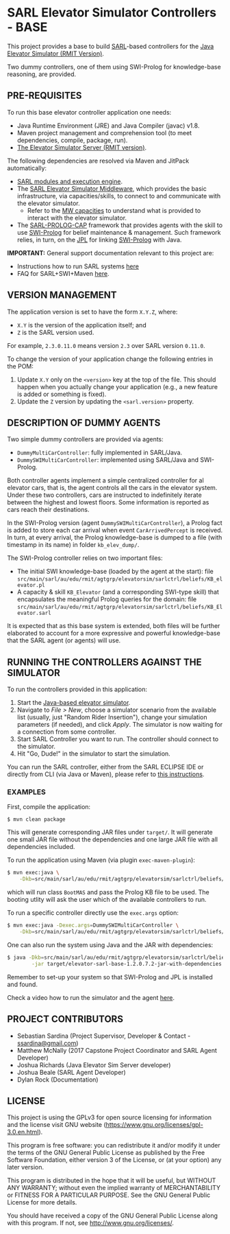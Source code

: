 # SARL Elevator Simulator Controllers - BASE 

This project provides a base to build [SARL](http://www.sarl.io/)-based controllers for the [Java Elevator Simulator (RMIT Version)](https://github.com/ssardina-agts/elevator-simulator).

Two dummy controllers, one of them using SWI-Prolog for knowledge-base reasoning, are provided.
## PRE-REQUISITES

To run this base elevator controller application one needs:

* Java Runtime Environment (JRE) and Java Compiler (javac) v1.8.
* Maven project management and comprehension tool (to meet dependencies, compile, package, run).
* [The Elevator Simulator Server (RMIT version)](https://github.com/ssardina-agts/elevator-simulator).

The following  dependencies are resolved via Maven and JitPack automatically:

* [SARL modules and execution engine](http://mvnrepository.com/artifact/io.sarl.maven). 
* The [SARL Elevator Simulator Middleware](https://github.com/ssardina-agts/elevator-sarl-mw), which provides the basic infrastructure, via capacities/skills, to connect to and communicate with the elevator simulator.
  * Refer to the [MW capacities](https://github.com/ssardina-agts/elevator-sarl-mw/tree/master/src/main/sarl/au/edu/rmit/agtgrp/elevatorsim/sarlmw/capacities) to understand what is provided to interact with the elevator simulator.
* The [SARL-PROLOG-CAP](https://github.com/ssardina-agts/sarl-prolog-cap) framework that provides agents with the skill to use [SWI-Prolog](http://www.swi-prolog.org/) for belief maintenance & management. Such framework relies, in turn, on the [JPL](https://jpl7.org/) for linking [SWI-Prolog](http://www.swi-prolog.org/) with Java.

**IMPORTANT:** General support documentation relevant to this project are:

* Instructions how to run SARL systems [here](https://bitbucket.org/snippets/ssardina/6eybMg/sarl-application-general-information-setup)
* FAQ for SARL+SWI+Maven [here](https://bitbucket.org/snippets/ssardina/9er67X).

## VERSION MANAGEMENT

The application version is set to have the form `X.Y.Z`, where:

- `X.Y` is the version of the application itself; and 
- `Z` is the SARL version used.

For example, `2.3.0.11.0` means version `2.3` over SARL version `0.11.0`.

To change the version of your application change the following entries in the POM:

1. Update `X.Y` only on the `<version>` key at the top of the file. This should happen when you actually change your application (e.g., a new feature is added or something is fixed).
2. Update the `Z` version by updating the `<sarl.version>` property.

## DESCRIPTION OF DUMMY AGENTS

Two simple dummy controllers are provided via agents:
* `DummyMultiCarController`: fully implemented in SARL/Java.
* `DummySWIMultiCarController`: implemented using SARL/Java and SWI-Prolog.

Both controller agents implement a simple centralized controller for al elevator cars, that is, the agent controls all the cars in the elevator system. Under these two controllers, cars are instructed to indefinitely iterate between the highest and lowest floors. Some information is reported as cars reach their destinations.

In the SWI-Prolog version (agent `DummySWIMultiCarController`), a Prolog fact is added to store each car arrival when event `CarArrivedPercept` is received. In turn, at every arrival, the Prolog knowledge-base is dumped to a file (with timestamp in its name) in folder `kb_elev_dump/`.

The SWI-Prolog controller relies on two important files:

* The initial SWI knowledge-base (loaded by the agent at the start): file `src/main/sarl/au/edu/rmit/agtgrp/elevatorsim/sarlctrl/beliefs/KB_elevator.pl`
* A capacity & skill `KB_Elevator` (and a corresponding SWI-type skill) that encapsulates the meaningful Prolog queries for the domain: file `src/main/sarl/au/edu/rmit/agtgrp/elevatorsim/sarlctrl/beliefs/KB_Elevator.sarl`

It is expected that as this base system is extended, both files will be further elaborated to account for a more expressive and powerful knowledge-base that the SARL agent (or agents) will use.

## RUNNING THE CONTROLLERS AGAINST THE SIMULATOR

To run the controllers provided in this application:

1. Start the [Java-based elevator simulator](https://github.com/ssardina-agts/elevator-simulator).
2. Navigate to _File > New_, choose a simulator scenario from the available list (usually, just "Random Rider Insertion"), change your simulation parameters (if needed), and click _Apply_. The simulator is now waiting for a connection from some controller.
3. Start SARL Controller you want to run. The controller should connect to the simulator.
4. Hit "Go, Dude!" in the simulator to start the simulation.

You can run the SARL controller, either from the SARL ECLIPSE IDE or directly from CLI (via Java or Maven), please refer to [this instructions](https://bitbucket.org/snippets/ssardina/6eybMg#markdown-header-4-running-the-sarl-application).

### EXAMPLES

First, compile the application:

```shell
$ mvn clean package
```

This will generate corresponding JAR files under `target/`. It will generate one small JAR file without the dependencies and one large JAR file with all dependencies included.

To run the application using Maven (via plugin `exec-maven-plugin`):

```bash
$ mvn exec:java \
	-Dkb=src/main/sarl/au/edu/rmit/agtgrp/elevatorsim/sarlctrl/beliefs/KB_elevator.pl
```

which will run class `BootMAS` and pass the Prolog KB file to be used. The booting utlity will ask the user which of the available controllers to run. 

To run a specific controller directly use the `exec.args` option:

```bash
$ mvn exec:java -Dexec.args=DummySWIMultiCarController \
	-Dkb=src/main/sarl/au/edu/rmit/agtgrp/elevatorsim/sarlctrl/beliefs/KB_elevator.pl
```

One can also run the system using Java and the JAR with dependencies:

```bash
$ java -Dkb=src/main/sarl/au/edu/rmit/agtgrp/elevatorsim/sarlctrl/beliefs/KB_elevator.pl \
		-jar target/elevator-sarl-base-1.2.0.7.2-jar-with-dependencies.jar DummySWIMultiCarController
```

Remember to set-up your system so that SWI-Prolog and JPL is installed and found.

Check a video how to run the simulator and the agent [here](https://www.youtube.com/watch?v=rl7YRjPi5pc).

## PROJECT CONTRIBUTORS 

* Sebastian Sardina (Project Supervisor, Developer & Contact - ssardina@gmail.com)
* Matthew McNally (2017 Capstone Project Coordinator and SARL Agent Developer)
* Joshua Richards (Java Elevator Sim Server developer)
* Joshua Beale (SARL Agent Developer)
* Dylan Rock (Documentation)

## LICENSE 

This project is using the GPLv3 for open source licensing for information and the license visit GNU website (https://www.gnu.org/licenses/gpl-3.0.en.html).

This program is free software: you can redistribute it and/or modify it under the terms of the GNU General Public License as published by the Free Software Foundation, either version 3 of the License, or (at your option) any later version.

This program is distributed in the hope that it will be useful, but WITHOUT ANY WARRANTY; without even the implied warranty of
MERCHANTABILITY or FITNESS FOR A PARTICULAR PURPOSE.  See the GNU General Public License for more details.

You should have received a copy of the GNU General Public License along with this program.  If not, see <http://www.gnu.org/licenses/>.